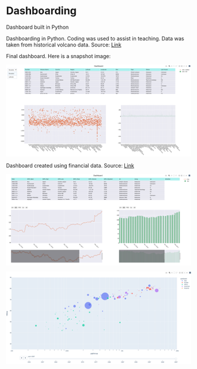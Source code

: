 # Dashboarding
Dashboard built in Python


Dashboarding in Python. Coding was used to assist in teaching. Data was taken from historical volcano data. Source: [Link](https://github.com/plotly/datasets/blob/master/volcano_db.csv)

Final dashboard. Here is a snapshot image:

![alt text](https://github.com/ellamcknight/Dashboarding/blob/main/Images/Volcano_dash_dropdown.png?raw=true)

Dashboard created using financial data. Source: [Link](https://github.com/plotly/datasets/blob/master/finance-charts-apple.csv)   

![alt text](https://github.com/ellamcknight/Dashboarding/blob/main/Images/Finance_timeseries_dash.png?raw=true)

![alt text](https://github.com/ellamcknight/Dashboarding/blob/main/Images/Animation.png)
